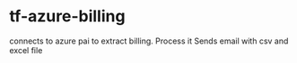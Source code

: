 # tf-azure-billing
connects to azure pai to extract billing.
Process it
Sends email with csv and excel file